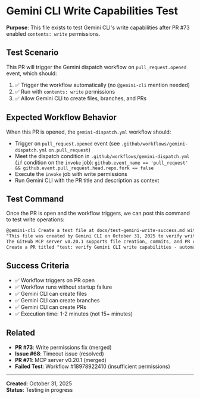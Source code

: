 # Gemini CLI Write Capabilities Test

**Purpose**: This file exists to test Gemini CLI's write capabilities after PR #73 enabled `contents: write` permissions.

## Test Scenario

This PR will trigger the Gemini dispatch workflow on `pull_request.opened` event, which should:

1. ✅ Trigger the workflow automatically (no `@gemini-cli` mention needed)
2. ✅ Run with `contents: write` permissions
3. ✅ Allow Gemini CLI to create files, branches, and PRs

## Expected Workflow Behavior

When this PR is opened, the `gemini-dispatch.yml` workflow should:

- Trigger on `pull_request.opened` event (see `.github/workflows/gemini-dispatch.yml` `on.pull_request`)
- Meet the dispatch condition in `.github/workflows/gemini-dispatch.yml` (`if` condition on the `invoke` job): `github.event_name == 'pull_request' && github.event.pull_request.head.repo.fork == false`
- Execute the `invoke` job with write permissions
- Run Gemini CLI with the PR title and description as context

## Test Command

Once the PR is open and the workflow triggers, we can post this command to test write operations:

```markdown
@gemini-cli Create a test file at docs/test-gemini-write-success.md with the content 
"This file was created by Gemini CLI on October 31, 2025 to verify write capabilities. 
The GitHub MCP server v0.20.1 supports file creation, commits, and PR creation." 
Create a PR titled "test: verify Gemini CLI write capabilities - automated test".
```

## Success Criteria

- ✅ Workflow triggers on PR open
- ✅ Workflow runs without startup failure
- ✅ Gemini CLI can create files
- ✅ Gemini CLI can create branches
- ✅ Gemini CLI can create PRs
- ✅ Execution time: 1-2 minutes (not 15+ minutes)

## Related

- **PR #73**: Write permissions fix (merged)
- **Issue #68**: Timeout issue (resolved)
- **PR #71**: MCP server v0.20.1 (merged)
- **Failed Test**: Workflow #18978922410 (insufficient permissions)

---

**Created**: October 31, 2025  
**Status**: Testing in progress

